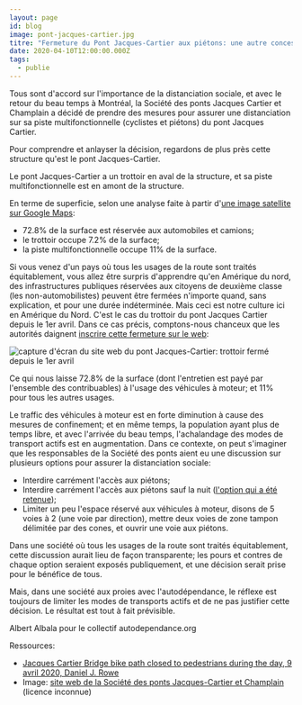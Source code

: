 ```yaml
---
layout: page
id: blog
image: pont-jacques-cartier.jpg
titre: "Fermeture du Pont Jacques-Cartier aux piétons: une autre concession à l'autodépendance"
date: 2020-04-10T12:00:00.000Z
tags:
  - publie
---
```

Tous sont d'accord sur l'importance de la distanciation sociale, et avec le retour du beau temps à Montréal, la Société des ponts Jacques Cartier et Champlain a décidé de prendre des mesures pour assurer une distanciation sur sa piste multifonctionnelle (cyclistes et piétons) du pont Jacques Cartier.

Pour comprendre et anlayser la décision, regardons de plus près cette structure qu'est le pont Jacques-Cartier.

Le pont Jacques-Cartier a un trottoir en aval de la structure, et sa piste multifonctionnelle est en amont de la structure.

En terme de superficie, selon une analyse faite à partir d'[une image satellite sur Google Maps](https://www.google.com/maps/@45.5211452,-73.5380442,72m/data=!3m1!1e3):

* 72.8% de la surface est réservée aux automobiles et camions;
* le trottoir occupe 7.2% de la surface;
* la piste multifonctionnelle occupe 11% de la surface.

Si vous venez d'un pays où tous les usages de la route sont traités équitablement, vous allez être surpris d'apprendre qu'en Amérique du nord, des infrastructures publiques réservées aux citoyens de deuxième classe (les non-automobilistes) peuvent être fermées n'importe quand, sans explication, et pour une durée indéterminée. Mais ceci est notre culture ici en Amérique du Nord. C'est le cas du trottoir du pont Jacques Cartier depuis le 1er avril. Dans ce cas précis, comptons-nous chanceux que les autorités daignent [inscrire cette fermeture sur le web](http://jacquescartierchamplain.ca/circulation-travaux/pietons-et-cyclistes/):

<img src="/images/2020-04-10-1.png" alt="capture d'écran du site web du pont Jacques-Cartier: trottoir fermé depuis le 1er avril"/>

Ce qui nous laisse 72.8% de la surface (dont l'entretien est payé par l'ensemble des contribuables) à l'usage des véhicules à moteur; et 11% pour tous les autres usages.

Le traffic des véhicules à moteur est en forte diminution à cause des mesures de confinement; et en même temps, la population ayant plus de temps libre, et avec l'arrivée du beau temps, l'achalandage des modes de transport actifs est en augmentation. Dans ce contexte, on peut s'imaginer que les responsables de la Société des ponts aient eu une discussion sur plusieurs options pour assurer la distanciation sociale:

* Interdire carrément l'accès aux piétons;
* Interdire carrément l'accès aux piétons sauf la nuit ([l'option qui a été retenue](https://jacquescartierchamplain.ca/acces-restreint-aux-pietons-sur-la-piste-multifonctionnelle-du-pont-jacques-cartier-des-le-vendredi-10-avril-a-8-h/));
* Limiter un peu l'espace réservé aux véhicules à moteur, disons de 5 voies à 2 (une voie par direction), mettre deux voies de zone tampon délimitée par des cones, et ouvrir une voie aux piétons.

Dans une société où tous les usages de la route sont traités équitablement, cette discussion aurait lieu de façon transparente; les pours et contres de chaque option seraient exposés publiquement, et une décision serait prise pour le bénéfice de tous.

Mais, dans une société aux proies avec l'autodépendance, le réflexe est toujours de limiter les modes de transports actifs et de ne pas justifier cette décision. Le résultat est tout à fait prévisible.

Albert Albala
pour le collectif autodependance.org

Ressources:

* [Jacques Cartier Bridge bike path closed to pedestrians during the day, 9 avril 2020, Daniel J. Rowe](https://montreal.ctvnews.ca/jacques-cartier-bridge-bike-path-closed-to-pedestrians-during-the-day-1.4891291)
* Image: [site web de la Société des ponts Jacques-Cartier et Champlain](https://jacquescartierchamplain.ca/lillumination-du-pont-jacques-cartier-recompensee-a-south-by-southwest/) (licence inconnue)
